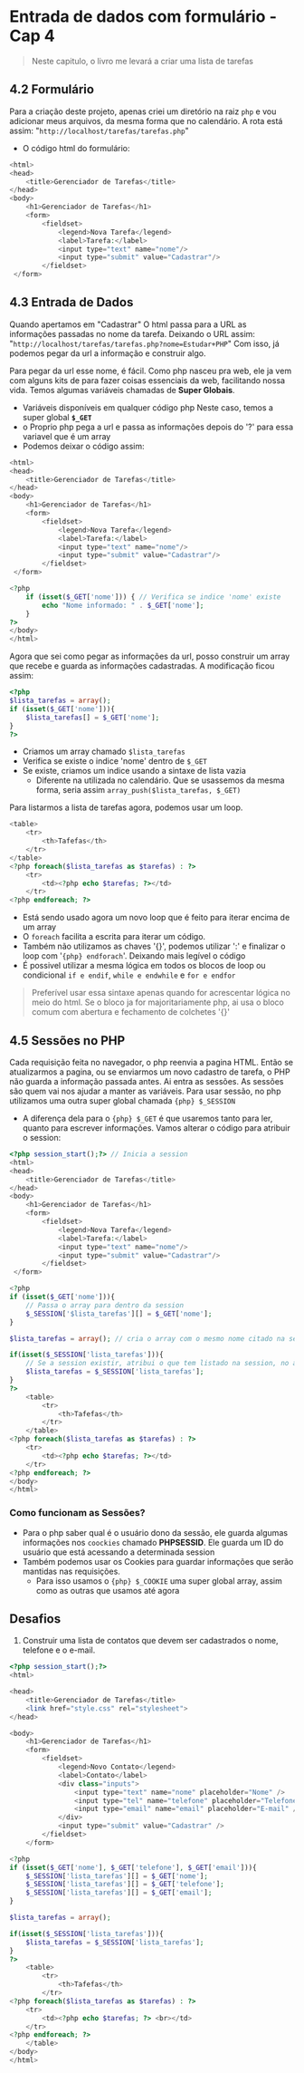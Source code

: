 # Entrada de dados com formulário - Cap 4

> Neste capitulo, o livro me levará a criar uma lista de tarefas

## 4.2 Formulário
Para a criação deste projeto, apenas criei um diretório na raiz `php` e vou adicionar meus arquivos, da mesma forma que no calendário. A rota está assim: "`http://localhost/tarefas/tarefas.php`"
- O código html do formulário:
```php
<html>
<head>
	<title>Gerenciador de Tarefas</title>
</head>
<body>
	<h1>Gerenciador de Tarefas</h1>
	<form>
		<fieldset>
			<legend>Nova Tarefa</legend>
			<label>Tarefa:</label>
			<input type="text" name="nome"/>
			<input type="submit" value="Cadastrar"/>
		</fieldset>
 </form>
```
## 4.3 Entrada de Dados
Quando apertamos em "Cadastrar" O html passa para a URL as informações passadas no nome da tarefa. Deixando o URL assim: 
"`http://localhost/tarefas/tarefas.php?nome=Estudar+PHP`"
Com isso, já podemos pegar da url a informação e construir algo. 

Para pegar da url esse nome, é fácil. Como php nasceu pra web, ele ja vem com alguns kits de para fazer coisas essenciais da web, facilitando nossa vida.
Temos algumas variáveis chamadas de **Super Globais**.
- Variáveis disponíveis em qualquer código php
Neste caso, temos a super global **`$_GET`**
- o Proprio php pega a url e passa as informações depois do '?' para essa variavel que é um array
- Podemos deixar o código assim:
```php
<html>
<head>
	<title>Gerenciador de Tarefas</title>
</head>
<body>
	<h1>Gerenciador de Tarefas</h1>
	<form>
		<fieldset>
			<legend>Nova Tarefa</legend>
			<label>Tarefa:</label>
			<input type="text" name="nome"/>
			<input type="submit" value="Cadastrar"/>
		</fieldset>
 </form>

<?php
    if (isset($_GET['nome'])) { // Verifica se indice 'nome' existe
        echo "Nome informado: " . $_GET['nome'];
    }
?>
</body>
</html>
```

Agora que sei como pegar as informações da url, posso construir um array que recebe e guarda as informações cadastradas. A modificação ficou assim:
```php
<?php
$lista_tarefas = array();
if (isset($_GET['nome'])){
	$lista_tarefas[] = $_GET['nome'];
}
?>
```
- Criamos um array chamado `$lista_tarefas`
- Verifica se existe o indice 'nome' dentro de `$_GET`
- Se existe, criamos um indice usando a sintaxe de lista vazia
	- Diferente na utilizada no calendário. Que se usassemos da mesma forma, seria assim `array_push($lista_tarefas, $_GET)` 

Para listarmos a lista de tarefas agora, podemos usar um loop. 
```php
<table>
	<tr>
		<th>Tafefas</th>
	</tr>
</table>
<?php foreach($lista_tarefas as $tarefas) : ?>
	<tr>
		<td><?php echo $tarefas; ?></td>
	</tr>
<?php endforeach; ?>
```
- Está sendo usado agora um novo loop que é feito para iterar encima de um array
- O `foreach` facilita a escrita para iterar um código. 
- Também não utilizamos as chaves '{}', podemos utilizar ':' e finalizar o loop com '`{php} endforach`'. Deixando mais legível o código
- É possivel utilizar a mesma lógica em todos os blocos de loop ou condicional `if e endif`, `while e endwhile` e `for e endfor`
> Preferível usar essa sintaxe apenas quando for acrescentar lógica no meio do html. Se o bloco ja for majoritariamente php, ai usa o bloco comum com abertura e fechamento de colchetes '{}'
## 4.5 Sessões no PHP

Cada requisição feita no navegador, o php reenvia a pagina HTML. Então se atualizarmos a pagina, ou se enviarmos um novo cadastro de tarefa, o PHP não guarda a informação passada antes. Ai entra as sessões.
As sessões são quem vai nos ajudar a manter as variáveis. Para usar sessão, no php utilizamos uma outra super global chamada `{php} $_SESSION` 
- A diferença dela para o `{php} $_GET` é que usaremos tanto para ler, quanto para escrever informações.
Vamos alterar o código para atribuir o session:
```php
<?php session_start();?> // Inicia a session
<html>
<head>
	<title>Gerenciador de Tarefas</title>
</head>
<body>
	<h1>Gerenciador de Tarefas</h1>
	<form>
		<fieldset>
			<legend>Nova Tarefa</legend>
			<label>Tarefa:</label>
			<input type="text" name="nome"/>
			<input type="submit" value="Cadastrar"/>
		</fieldset>
 </form>

<?php
if (isset($_GET['nome'])){
	// Passa o array para dentro da session
	$_SESSION['$lista_tarefas'][] = $_GET['nome']; 
}

$lista_tarefas = array(); // cria o array com o mesmo nome citado na session

if(isset($_SESSION['lista_tarefas'])){
	// Se a session existir, atribui o que tem listado na session, no array
	$lista_tarefas = $_SESSION['lista_tarefas'];
}
?>
	<table>
		<tr>
			<th>Tafefas</th>
		</tr>
	</table>
<?php foreach($lista_tarefas as $tarefas) : ?>
	<tr>
		<td><?php echo $tarefas; ?></td>
	</tr>
<?php endforeach; ?>
</body>
</html>
```
### Como funcionam as Sessões?

- Para o php saber qual é o usuário dono da sessão, ele guarda algumas informações nos `coockies` chamado **PHPSESSID**. Ele guarda um ID do usuário que está acessando a determinada session
- Também podemos usar os Cookies para guardar informações que serão mantidas nas requisições. 
	- Para isso usamos o `{php} $_COOKIE` uma super global array, assim como as outras que usamos até agora
## Desafios
1. Construir uma lista de contatos que devem ser cadastrados o nome, telefone e o e-mail.
```php
<?php session_start();?>
<html>

<head>
	<title>Gerenciador de Tarefas</title>
	<link href="style.css" rel="stylesheet">
</head>

<body>
	<h1>Gerenciador de Tarefas</h1>
	<form>
		<fieldset>
			<legend>Novo Contato</legend>
			<label>Contato</label>
			<div class="inputs">
				<input type="text" name="nome" placeholder="Nome" />
				<input type="tel" name="telefone" placeholder="Telefone" />
				<input type="email" name="email" placeholder="E-mail" />
			</div>
			<input type="submit" value="Cadastrar" />
		</fieldset>
	</form>

<?php
if (isset($_GET['nome'], $_GET['telefone'], $_GET['email'])){
	$_SESSION['lista_tarefas'][] = $_GET['nome'];
	$_SESSION['lista_tarefas'][] = $_GET['telefone'];
	$_SESSION['lista_tarefas'][] = $_GET['email'];
}

$lista_tarefas = array();

if(isset($_SESSION['lista_tarefas'])){
	$lista_tarefas = $_SESSION['lista_tarefas'];
}
?>
	<table>
		<tr>
			<th>Tafefas</th>
		</tr>
<?php foreach($lista_tarefas as $tarefas) : ?>
	<tr>
		<td><?php echo $tarefas; ?> <br></td>
	</tr>
<?php endforeach; ?>
	</table>
</body>
</html>
```

